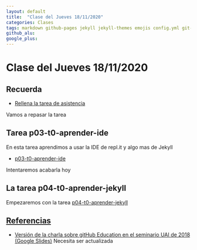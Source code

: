 ```yaml
---
layout: default
title:  "Clase del Jueves 18/11/2020"
categories: Clases
tags: markdown github-pages jekyll jekyll-themes emojis config.yml git-commit git-push liquid pull-request repl-it
github_alu: 
google_plus: 
---
```


# Clase del Jueves 18/11/2020

## Recuerda


* [Rellena la tarea de asistencia](https://campusdoctoradoyposgrado.ull.es/mod/attendance/view.php?id=283483)

Vamos a repasar la tarea


## Tarea p03-t0-aprender-ide

En esta tarea aprendimos a usar la IDE de repl.it y algo mas de Jekyll

* [p03-t0-aprender-ide]({{site.baseurl}}/tema0-introduccion/practicas/p03-t0-aprender-ide/)

Intentaremos acabarla hoy

## La tarea p04-t0-aprender-jekyll

Empezaremos con la tarea [p04-t0-aprender-jekyll]({{site.baseurl}}/tema0-introduccion/practicas/p04-t0-aprender-jekyll) 


## [Referencias]({{site.baseurl}}/references)

* [Versión de la charla sobre gitHub Education en el seminario UAI de 2018 (Google Slides)](https://docs.google.com/presentation/d/1LAZUS4SX7axmzEUElh2Oz2DqC1cJA6PUvb1KixJ1KWw/edit?usp=sharing) Necesita ser actualizada